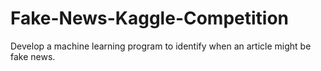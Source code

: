 # Fake-News-Kaggle-Competition
Develop a machine learning program to identify when an article might be fake news.
